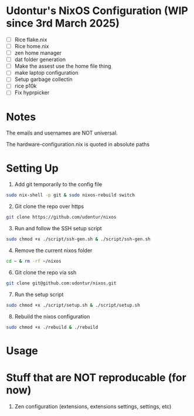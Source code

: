 # Udontur's NixOS Configuration (WIP since 3rd March 2025)
- [ ] Rice flake.nix 
- [ ] Rice home.nix
- [ ] zen home manager
- [ ] dat folder generation
- [ ] Make the assest use the home file thing
- [ ] make laptop configuration
- [ ] Setup garbage collectin
- [ ] rice p10k
- [ ] Fix hyprpicker

# Notes
The emails and usernames are NOT universal. 

The hardware-configuration.nix is quoted in absolute paths

# Setting Up
1. Add git temporarily to the config file
```bash
sudo nix-shell -p git & sudo nixos-rebuild switch
```
2. Git clone the repo over https
```bash
git clone https://github.com/udontur/nixos
```
3. Run and follow the SSH setup script
```bash
sudo chmod +x ./script/ssh-gen.sh & ./script/ssh-gen.sh
```
4. Remove the current nixos folder
```bash
cd ~ & rm -rf ~/nixos
```
6. Git clone the repo via ssh
```bash
git clone git@github.com:udontur/nixos.git
```
7. Run the setup script
```bash
sudo chmod +x ./script/setup.sh & ./script/setup.sh
```
8. Rebuild the nixos configuration
```bash
sudo chmod +x ./rebuild & ./rebuild
```

# Usage

# Stuff that are NOT reproducable (for now)
1. Zen configuration (extensions, extensions settings, settings, etc)
